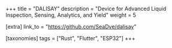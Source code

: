 +++
title = "DALISAY"
description = "Device for Advanced Liquid Inspection, Sensing, Analytics, and Yield"
weight = 5

[extra]
link_to = "https://github.com/SeaDve/dalisay"

[taxonomies]
tags = ["Rust", "Flutter", "ESP32"]
+++
